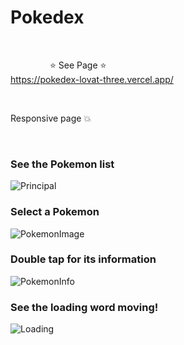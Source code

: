 # Pokedex 

<br/>

&nbsp;&nbsp;&nbsp;&nbsp;&nbsp;&nbsp;&nbsp;&nbsp;&nbsp;&nbsp;&nbsp;&nbsp;&nbsp;&nbsp;&nbsp; ⭐ See Page ⭐ <br/>
https://pokedex-lovat-three.vercel.app/

<br/>

Responsive page :boom:

</br>

### See the Pokemon list

![Principal](https://github.com/karengonzalezdev/pokedex/assets/69605681/107a269e-f83b-40a6-96ad-9a6e1702db08)

### Select a Pokemon

![PokemonImage](https://github.com/karengonzalezdev/pokedex/assets/69605681/d023c092-15cd-4316-bc0d-2788a9ec314d)

### Double tap for its information

![PokemonInfo](https://github.com/karengonzalezdev/pokedex/assets/69605681/3e59f94a-464e-47db-8fad-add665be2c23)

### See the loading word moving!

![Loading](https://github.com/karengonzalezdev/pokedex/assets/69605681/4e29279c-209e-4495-a87c-e3f279028923)
